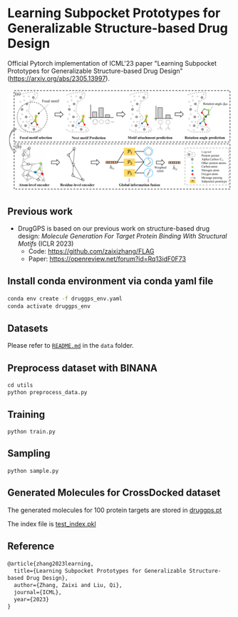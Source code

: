 # Learning Subpocket Prototypes for Generalizable Structure-based Drug Design
Official Pytorch implementation of ICML'23 paper "Learning Subpocket Prototypes for Generalizable Structure-based Drug Design"
(https://arxiv.org/abs/2305.13997). 
<div align=center><img src="https://github.com/zaixizhang/DrugGPS_ICML23/blob/main/druggps.png" width="700"/></div>

## Previous work
- DrugGPS is based on our previous work on structure-based drug design: *Molecule Generation For Target Protein Binding With Structural Motifs* (ICLR 2023)
  - Code: https://github.com/zaixizhang/FLAG
  - Paper: https://openreview.net/forum?id=Rq13idF0F73


## Install conda environment via conda yaml file
```bash
conda env create -f druggps_env.yaml
conda activate druggps_env
```

## Datasets
Please refer to [`README.md`](./data/README.md) in the `data` folder.

## Preprocess dataset with BINANA
```
cd utils
python preprocess_data.py
```

## Training

```
python train.py
```

## Sampling

```
python sample.py
```

## Generated Molecules for CrossDocked dataset
The generated molecules for 100 protein targets are stored in [druggps.pt](https://github.com/zaixizhang/DrugGPS_ICML23/blob/8853927dbccca74b5de45048635578ca47a64676/druggps.pt)

The index file is [test_index.pkl](https://github.com/zaixizhang/DrugGPS_ICML23/blob/8853927dbccca74b5de45048635578ca47a64676/test_index.pkl)

## Reference
```
@article{zhang2023learning,
  title={Learning Subpocket Prototypes for Generalizable Structure-based Drug Design},
  author={Zhang, Zaixi and Liu, Qi},
  journal={ICML},
  year={2023}
}
```
